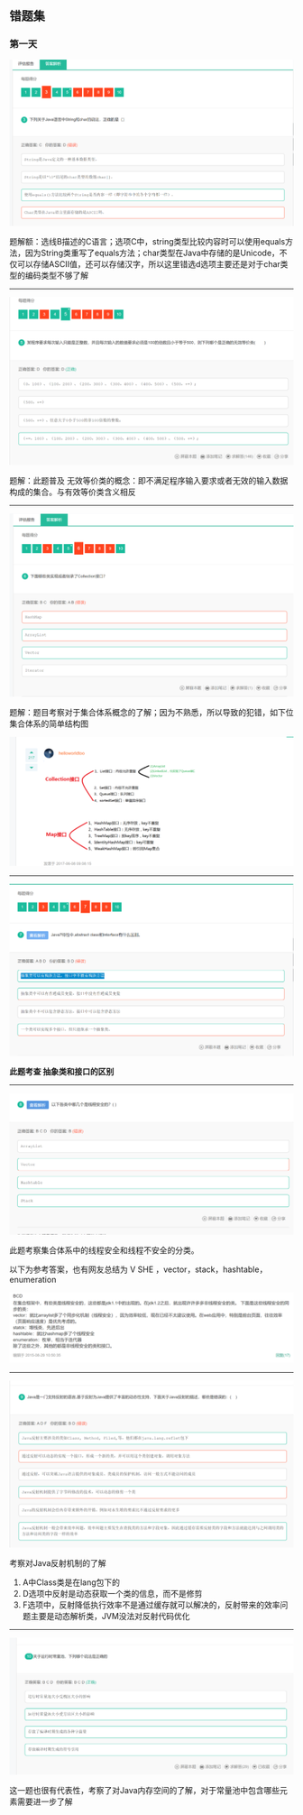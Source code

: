 ## 错题集

### 第一天

![1623425594192](assets\1623425594192.png)



题解额：选线B描述的C语言；选项C中，string类型比较内容时可以使用equals方法，因为String类重写了equals方法；char类型在Java中存储的是Unicode，不仅可以存储ASCII值，还可以存储汉字，所以这里错选d选项主要还是对于char类型的编码类型不够了解



------

 ![1623425990784](assets\1623425990784.png)



题解：此题普及 无效等价类的概念：即不满足程序输入要求或者无效的输入数据构成的集合。与有效等价类含义相反



------





![1623426042602](assets\1623426042602.png)



题解：题目考察对于集合体系概念的了解；因为不熟悉，所以导致的犯错，如下位集合体系的简单结构图

![1623426440893](assets/1623426440893.png)





------

![1623426534696](assets/1623426534696.png)



**此题考查 抽象类和接口的区别**

------



![1623426765210](assets/1623426765210.png)



此题考察集合体系中的线程安全和线程不安全的分类。

以下为参考答案，也有网友总结为 V SHE ，vector，stack，hashtable，enumeration

![1623426822979](assets/1623426822979.png)



-------



![1623426967107](assets/1623426967107.png)



考察对Java反射机制的了解

1. A中Class类是在lang包下的
2. D选项中反射是动态获取一个类的信息，而不是修剪
3. F选项中，反射降低执行效率不是通过缓存就可以解决的，反射带来的效率问题主要是动态解析类，JVM没法对反射代码优化



-------

![1623427197483](assets/1623427197483.png)

这一题也很有代表性，考察了对Java内存空间的了解，对于常量池中包含哪些元素需要进一步了解